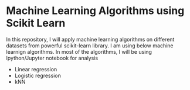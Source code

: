 # Machine Learning Algorithms using Scikit Learn

In this repository, I will apply machine learning algorithms on different datasets from powerful scikit-learn library. I am using below machine learnign algorithms. In most of the algorithms, I will be using Ipython/Jupyter notebook for analysis  


- Linear regression
- Logistic regression
- kNN
